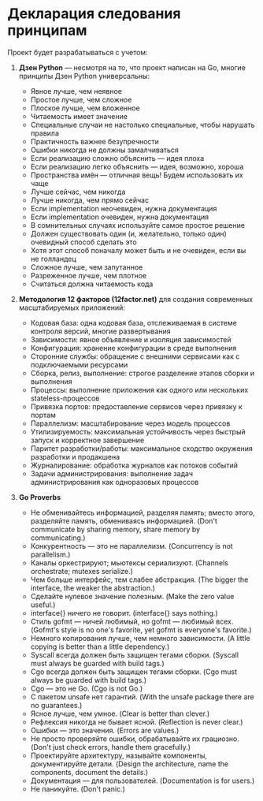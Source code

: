 # Декларация следования принципам 

Проект будет разрабатываться с учетом:

1. **Дзен Python** — несмотря на то, что проект написан на Go, многие принципы Дзен Python универсальны:
    - Явное лучше, чем неявное
    - Простое лучше, чем сложное
    - Плоское лучше, чем вложенное
    - Читаемость имеет значение
    - Специальные случаи не настолько специальные, чтобы нарушать правила
    - Практичность важнее безупречности
    - Ошибки никогда не должны замалчиваться
    - Если реализацию сложно объяснить — идея плоха
    - Если реализацию легко объяснить — идея, возможно, хороша
    - Пространства имён — отличная вещь! Будем использовать их чаще
    - Лучше сейчас, чем никогда
    - Лучше никогда, чем прямо сейчас
    - Если implementation неочевиден, нужна документация
    - Если implementation очевиден, нужна документация
    - В сомнительных случаях используйте самое простое решение
    - Должен существовать один (и, желательно, только один) очевидный способ сделать это
    - Хотя этот способ поначалу может быть и не очевиден, если вы не голландец
    - Сложное лучше, чем запутанное
    - Разреженное лучше, чем плотное
    - Считаться должна читаемость кода

2. **Методология 12 факторов (12factor.net)** для создания современных масштабируемых приложений:
    - Кодовая база: одна кодовая база, отслеживаемая в системе контроля версий, многие развертывания
    - Зависимости: явное объявление и изоляция зависимостей
    - Конфигурация: хранение конфигурации в среде выполнения
    - Сторонние службы: обращение с внешними сервисами как с подключаемыми ресурсами
    - Сборка, релиз, выполнение: строгое разделение этапов сборки и выполнения
    - Процессы: выполнение приложения как одного или нескольких stateless-процессов
    - Привязка портов: предоставление сервисов через привязку к портам
    - Параллелизм: масштабирование через модель процессов
    - Утилизируемость: максимальная устойчивость через быстрый запуск и корректное завершение
    - Паритет разработки/работы: максимальное сходство окружения разработки и продакшена
    - Журналирование: обработка журналов как потоков событий
    - Задачи администрирования: выполнение задач администрирования как одноразовых процессов

3. **Go Proverbs**
    - Не обменивайтесь информацией, разделяя память; вместо этого, разделяйте память, обмениваясь информацией. (Don't communicate by sharing memory, share memory by communicating.)
    - Конкурентность — это не параллелизм. (Concurrency is not parallelism.)
    - Каналы оркестрируют; мьютексы сериализуют. (Channels orchestrate; mutexes serialize.)
    - Чем больше интерфейс, тем слабее абстракция. (The bigger the interface, the weaker the abstraction.)
    - Сделайте нулевое значение полезным. (Make the zero value useful.)
    - interface{} ничего не говорит. (interface{} says nothing.)
    - Стиль gofmt — ничей любимый, но gofmt — любимый всех. (Gofmt's style is no one's favorite, yet gofmt is everyone's favorite.)
    - Немного копирования лучше, чем немного зависимости. (A little copying is better than a little dependency.)
    - Syscall всегда должен быть защищен тегами сборки. (Syscall must always be guarded with build tags.)
    - Cgo всегда должен быть защищен тегами сборки. (Cgo must always be guarded with build tags.)
    - Cgo — это не Go. (Cgo is not Go.)
    - С пакетом unsafe нет гарантий. (With the unsafe package there are no guarantees.)
    - Ясное лучше, чем умное. (Clear is better than clever.)
    - Рефлексия никогда не бывает ясной. (Reflection is never clear.)
    - Ошибки — это значения. (Errors are values.)
    - Не просто проверяйте ошибки, обрабатывайте их грациозно. (Don't just check errors, handle them gracefully.)
    - Проектируйте архитектуру, называйте компоненты, документируйте детали. (Design the architecture, name the components, document the details.)
    - Документация — для пользователей. (Documentation is for users.)
    - Не паникуйте. (Don't panic.)
